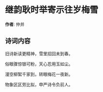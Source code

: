 # 继韵耿时举寄示往岁梅雪

**作者**: 仲并

## 诗词内容

旧诗新读更精神，雪里招回未到春。

俗眼骤惊银可粉，天心忍用玉如尘。

漫空柳絮千家到，转眼梅花一夜新。

物象区区劳比拟，申严诗令负前人。

